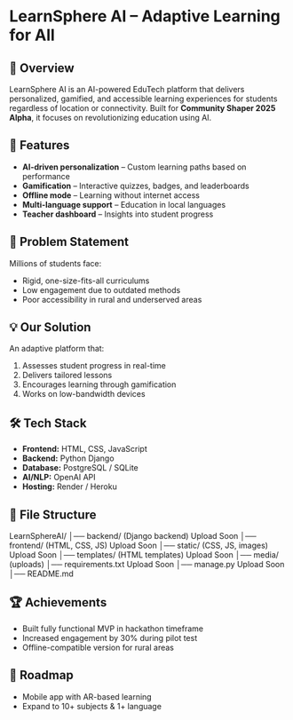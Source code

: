 # LearnSphere AI – Adaptive Learning for All

## 📌 Overview
LearnSphere AI is an AI-powered EduTech platform that delivers personalized, gamified, and accessible learning experiences for students regardless of location or connectivity. Built for **Community Shaper 2025 Alpha**, it focuses on revolutionizing education using AI.

## 🚀 Features
- **AI-driven personalization** – Custom learning paths based on performance
- **Gamification** – Interactive quizzes, badges, and leaderboards
- **Offline mode** – Learning without internet access
- **Multi-language support** – Education in local languages
- **Teacher dashboard** – Insights into student progress

## 🎯 Problem Statement
Millions of students face:
- Rigid, one-size-fits-all curriculums
- Low engagement due to outdated methods
- Poor accessibility in rural and underserved areas

## 💡 Our Solution
An adaptive platform that:
1. Assesses student progress in real-time
2. Delivers tailored lessons
3. Encourages learning through gamification
4. Works on low-bandwidth devices

## 🛠️ Tech Stack
- **Frontend:** HTML, CSS, JavaScript
- **Backend:** Python Django
- **Database:** PostgreSQL / SQLite
- **AI/NLP:** OpenAI API
- **Hosting:** Render / Heroku

## 📂 File Structure
LearnSphereAI/
│── backend/ (Django backend) Upload Soon
│── frontend/ (HTML, CSS, JS) Upload Soon
│── static/ (CSS, JS, images) Upload Soon
│── templates/ (HTML templates) Upload Soon
│── media/ (uploads)
│── requirements.txt Upload Soon
│── manage.py Upload Soon
│── README.md


## 🏆 Achievements
- Built fully functional MVP in hackathon timeframe
- Increased engagement by 30% during pilot test
- Offline-compatible version for rural areas

## 📅 Roadmap
- Mobile app with AR-based learning
- Expand to 10+ subjects & 1+ language
